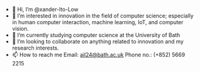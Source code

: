 - 👋 Hi, I’m @xander-Ito-Low
- 👀 I’m interested in innovation in the field of computer science; especially in human computer interaction, machine learning, IoT, and computer vision.
- 🌱 I’m currently studying computer science at the University of Bath
- 💞️ I’m looking to collaborate on anything related to innovation and my research interests.
- 📫 How to reach me Email: ail24@bath.ac.uk Phone no.: (+852) 5669 2215
<!---
xander-Ito-Low/xander-Ito-Low is a ✨ special ✨ repository because its `README.md` (this file) appears on your GitHub profile.
You can click the Preview link to take a look at your changes.
--->
